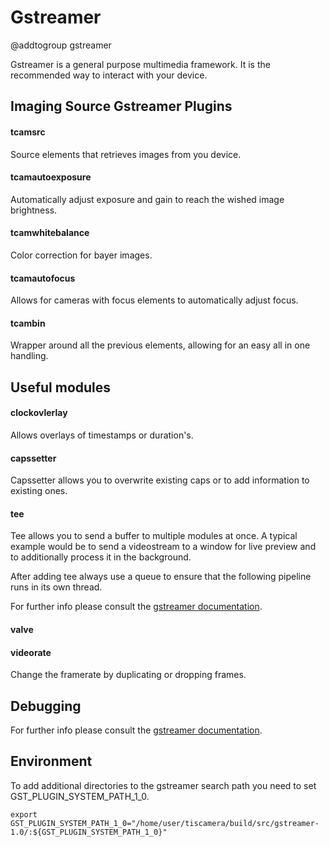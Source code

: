 
# Gstreamer
@addtogroup gstreamer

Gstreamer is a general purpose multimedia framework. It is the recommended way
to interact with your device.

## Imaging Source Gstreamer Plugins

#### tcamsrc

Source elements that retrieves images from you device.

#### tcamautoexposure

Automatically adjust exposure and gain to reach the wished image brightness.

#### tcamwhitebalance

Color correction for bayer images.

#### tcamautofocus

Allows for cameras with focus elements to automatically adjust focus.

#### tcambin

Wrapper around all the previous elements, allowing for an easy all in one handling.

## Useful modules

#### clockovlerlay

Allows overlays of timestamps or duration's.

#### capssetter

Capssetter allows you to overwrite existing caps or to add information to existing ones.

#### tee

Tee allows you to send a buffer to multiple modules at once.
A typical example would be to send a videostream to a window for live preview
and to additionally process it in the background.

After adding tee always use a queue to ensure that the following pipeline runs
in its own thread.

For further info please consult the
[gstreamer documentation](https://gstreamer.freedesktop.org/data/doc/gstreamer/head/manual/html/section-threads-uses.html).

#### valve


#### videorate

Change the framerate by duplicating or dropping frames.


## Debugging

For further info please consult the
[gstreamer documentation](https://gstreamer.freedesktop.org/data/doc/gstreamer/head/gstreamer/html/gst-running.html).

## Environment

To add additional directories to the gstreamer search path you need to set
GST_PLUGIN_SYSTEM_PATH_1_0.

    export GST_PLUGIN_SYSTEM_PATH_1_0="/home/user/tiscamera/build/src/gstreamer-1.0/:${GST_PLUGIN_SYSTEM_PATH_1_0}"
